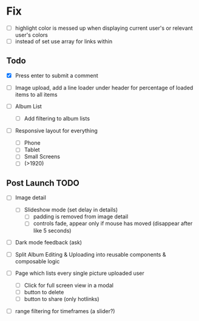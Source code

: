 # Fix

- [ ] highlight color is messed up when displaying current user's or relevant user's colors
- [ ] instead of set use array for links within

## Todo

- [x] Press enter to submit a comment
- [ ] Image upload, add a line loader under header for percentage of loaded items to all items
- [ ] Album List

  - [ ] Add filtering to album lists

- [ ] Responsive layout for everything
  - [ ] Phone
  - [ ] Tablet
  - [ ] Small Screens
  - [ ] (>1920)

## Post Launch TODO

- [ ] Image detail

  - [ ] Slideshow mode (set delay in details)
    - [ ] padding is removed from image detail
    - [ ] controls fade, appear only if mouse has moved (disappear after like 5 seconds)

- [ ] Dark mode feedback (ask)

- [ ] Split Album Editing & Uploading into reusable components & composable logic

- [ ] Page which lists every single picture uploaded user

  - [ ] Click for full screen view in a modal
  - [ ] button to delete
  - [ ] button to share (only hotlinks)

- [ ] range filtering for timeframes (a slider?)

